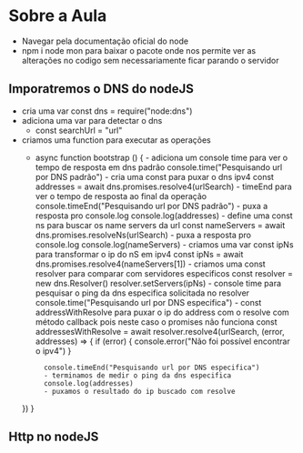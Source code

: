 # Sobre a Aula
- Navegar pela documentação oficial do node
- npm i node mon para baixar o pacote onde nos permite ver as alterações no codigo sem necessariamente ficar parando o servidor
## Imporatremos o DNS do nodeJS
- cria uma var const dns = require("node:dns")
- adiciona uma var para detectar o dns
    - const searchUrl = "url"
- criamos uma function para executar as operações
    - async function bootstrap () {
            - adiciona um console time para ver o tempo de resposta em dns padrão
        console.time("Pesquisando url por DNS padrão")
            - cria uma const para puxar o dns ipv4
        const addresses = await dns.promises.resolve4(urlSearch)
            - timeEnd para ver o tempo de resposta ao final da operação
        console.timeEnd("Pesquisando url por DNS padrão")
            - puxa a resposta pro console.log
        console.log(addresses)
            - define uma const ns para buscar os name servers da url
        const nameServers = await dns.promises.resolveNs(urlSearch)
            - puxa a resposta pro console.log
        console.log(nameServers)
            - criamos uma var const ipNs para transformar o ip do nS em ipv4
        const ipNs = await dns.promises.resolve4(nameServers[1])
            - criamos uma const resolver para comparar com servidores especificos
        const resolver = new dns.Resolver()
        resolver.setServers(ipNs)
            - console time para pesquisar o ping da dns especifica solicitada no resolver
        console.time("Pesquisando url por DNS especifica")
            - const addressWithResolve para puxar o ip do address com o resolve com método callback pois neste caso o promises não funciona
        const addressesWithResolve = await resolver.resolve4(urlSearch, (error, addresses) => {
            if (error) { 
                console.error("Não foi possível encontrar o ipv4")
            }
        
            console.timeEnd("Pesquisando url por DNS especifica")
            - terminamos de medir o ping da dns especifica
            console.log(addresses)
            - puxamos o resultado do ip buscado com resolve
    })
}


## Http no nodeJS
